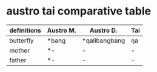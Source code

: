 # austro tai comparative table

|definitions|Austro M.|Austro D.|Tai|
|-----------|------------|-----------|------------|
|butterfly|*bang|*qalibangbang|ŋa|
|mother|*-|-|-|
|father|*-|-|-|
